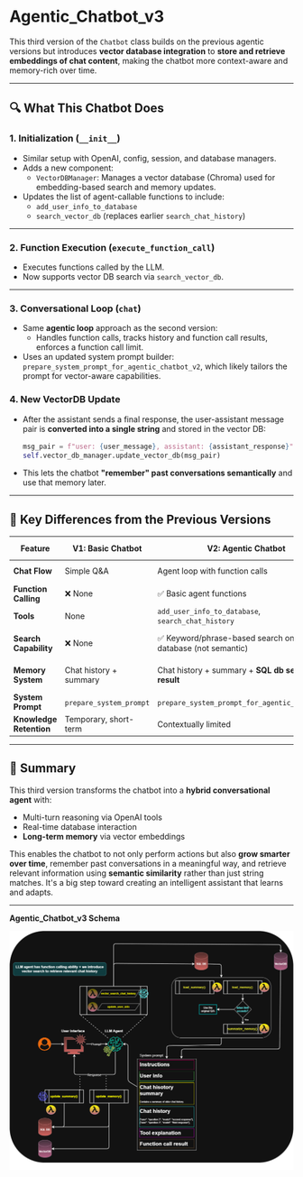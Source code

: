 # Agentic_Chatbot_v3

This third version of the `Chatbot` class builds on the previous agentic versions but introduces **vector database integration** to **store and retrieve embeddings of chat content**, making the chatbot more context-aware and memory-rich over time.

---

## 🔍 What This Chatbot Does

### 1. **Initialization (`__init__`)**
- Similar setup with OpenAI, config, session, and database managers.
- Adds a new component:
  - `VectorDBManager`: Manages a vector database (Chroma) used for embedding-based search and memory updates.
- Updates the list of agent-callable functions to include:
  - `add_user_info_to_database`
  - `search_vector_db` (replaces earlier `search_chat_history`)

---

### 2. **Function Execution (`execute_function_call`)**
- Executes functions called by the LLM.
- Now supports vector DB search via `search_vector_db`.

---

### 3. **Conversational Loop (`chat`)**
- Same **agentic loop** approach as the second version:
  - Handles function calls, tracks history and function call results, enforces a function call limit.
- Uses an updated system prompt builder: `prepare_system_prompt_for_agentic_chatbot_v2`, which likely tailors the prompt for vector-aware capabilities.

### 4. **New VectorDB Update**
- After the assistant sends a final response, the user-assistant message pair is **converted into a single string** and stored in the vector DB:
  ```python
  msg_pair = f"user: {user_message}, assistant: {assistant_response}"
  self.vector_db_manager.update_vector_db(msg_pair)
  ```
- This lets the chatbot **"remember" past conversations semantically** and use that memory later.

---

## 🔄 Key Differences from the Previous Versions

| Feature | **V1: Basic Chatbot** | **V2: Agentic Chatbot** | **V3: Vector-Aware Agentic Chatbot (This)** |
|--------|-----------------------|--------------------------|--------------------------------------------|
| **Chat Flow** | Simple Q&A | Agent loop with function calls | Agent loop with memory + vector updates |
| **Function Calling** | ❌ None | ✅ Basic agent functions | ✅ Includes vector DB search |
| **Tools** | None | `add_user_info_to_database`, `search_chat_history` | `add_user_info_to_database`, `search_vector_db` |
| **Search Capability** | ❌ None | ✅ Keyword/phrase-based search on SQL database (not semantic) | ✅ Semantic search using vector embeddings (stored in a vector database) |
| **Memory System** | Chat history + summary | Chat history + summary + **SQL db search result** | Chat hirsoty + summary + **long-term memory (vector DB)** |
| **System Prompt** | `prepare_system_prompt` | `prepare_system_prompt_for_agentic_chatbot_v1` | `...v2` with vector support context |
| **Knowledge Retention** | Temporary, short-term | Contextually limited | **Semantically indexed for long-term reasoning** |

---

## 🧠 Summary

This third version transforms the chatbot into a **hybrid conversational agent** with:
- Multi-turn reasoning via OpenAI tools
- Real-time database interaction
- **Long-term memory** via vector embeddings

This enables the chatbot to not only perform actions but also **grow smarter over time**, remember past conversations in a meaningful way, and retrieve relevant information using **semantic similarity** rather than just string matches. It's a big step toward creating an intelligent assistant that learns and adapts.

---

**Agentic_Chatbot_v3 Schema**

![Schema 5](../images/chatbot_v3.png)